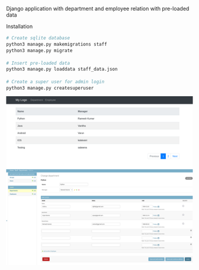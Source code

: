 Django application with department and employee relation
with pre-loaded data

Installation
```bash
# Create sqlite database
python3 manage.py makemigrations staff
python3 manage.py migrate

# Insert pre-loaded data
python3 manage.py loaddata staff_data.json

# Create a super user for admin login
python3 manage.py createsuperuser
```
![This is an image](docs/pic_1.png)
![This is an image](docs/pic_2.png)
